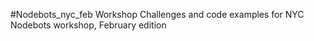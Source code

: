 #Nodebots_nyc_feb Workshop
Challenges and code examples for NYC Nodebots workshop, February edition
